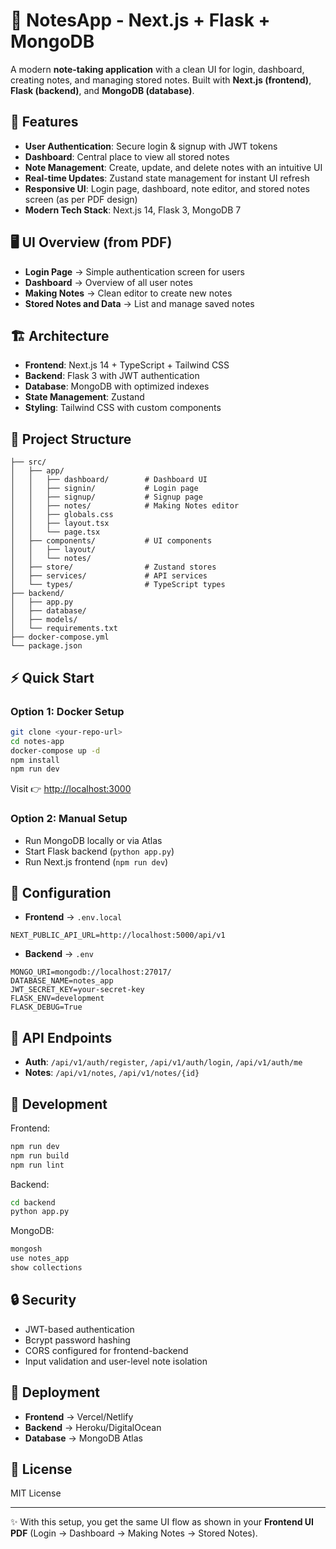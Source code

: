 # 📒 NotesApp - Next.js + Flask + MongoDB

A modern **note-taking application** with a clean UI for login, dashboard, creating notes, and managing stored notes.
Built with **Next.js (frontend)**, **Flask (backend)**, and **MongoDB (database)**.

## 🚀 Features

* **User Authentication**: Secure login & signup with JWT tokens
* **Dashboard**: Central place to view all stored notes
* **Note Management**: Create, update, and delete notes with an intuitive UI
* **Real-time Updates**: Zustand state management for instant UI refresh
* **Responsive UI**: Login page, dashboard, note editor, and stored notes screen (as per PDF design)
* **Modern Tech Stack**: Next.js 14, Flask 3, MongoDB 7

## 🖥️ UI Overview (from PDF)

* **Login Page** → Simple authentication screen for users
* **Dashboard** → Overview of all user notes
* **Making Notes** → Clean editor to create new notes
* **Stored Notes and Data** → List and manage saved notes

## 🏗️ Architecture

* **Frontend**: Next.js 14 + TypeScript + Tailwind CSS
* **Backend**: Flask 3 with JWT authentication
* **Database**: MongoDB with optimized indexes
* **State Management**: Zustand
* **Styling**: Tailwind CSS with custom components

## 📁 Project Structure

```
├── src/
│   ├── app/
│   │   ├── dashboard/        # Dashboard UI
│   │   ├── signin/           # Login page
│   │   ├── signup/           # Signup page
│   │   ├── notes/            # Making Notes editor
│   │   ├── globals.css
│   │   ├── layout.tsx
│   │   └── page.tsx
│   ├── components/           # UI components
│   │   ├── layout/
│   │   └── notes/
│   ├── store/                # Zustand stores
│   ├── services/             # API services
│   └── types/                # TypeScript types
├── backend/
│   ├── app.py
│   ├── database/
│   ├── models/
│   └── requirements.txt
├── docker-compose.yml
└── package.json
```

## ⚡ Quick Start

### Option 1: Docker Setup

```bash
git clone <your-repo-url>
cd notes-app
docker-compose up -d
npm install
npm run dev
```

Visit 👉 [http://localhost:3000](http://localhost:3000)

### Option 2: Manual Setup

* Run MongoDB locally or via Atlas
* Start Flask backend (`python app.py`)
* Run Next.js frontend (`npm run dev`)

## 🔧 Configuration

* **Frontend** → `.env.local`

```env
NEXT_PUBLIC_API_URL=http://localhost:5000/api/v1
```

* **Backend** → `.env`

```env
MONGO_URI=mongodb://localhost:27017/
DATABASE_NAME=notes_app
JWT_SECRET_KEY=your-secret-key
FLASK_ENV=development
FLASK_DEBUG=True
```

## 📱 API Endpoints

* **Auth**: `/api/v1/auth/register`, `/api/v1/auth/login`, `/api/v1/auth/me`
* **Notes**: `/api/v1/notes`, `/api/v1/notes/{id}`

## 🧪 Development

Frontend:

```bash
npm run dev
npm run build
npm run lint
```

Backend:

```bash
cd backend
python app.py
```

MongoDB:

```bash
mongosh
use notes_app
show collections
```

## 🔒 Security

* JWT-based authentication
* Bcrypt password hashing
* CORS configured for frontend-backend
* Input validation and user-level note isolation

## 🚀 Deployment

* **Frontend** → Vercel/Netlify
* **Backend** → Heroku/DigitalOcean
* **Database** → MongoDB Atlas

## 📝 License

MIT License

---

✨ With this setup, you get the same UI flow as shown in your **Frontend UI PDF** (Login → Dashboard → Making Notes → Stored Notes).
